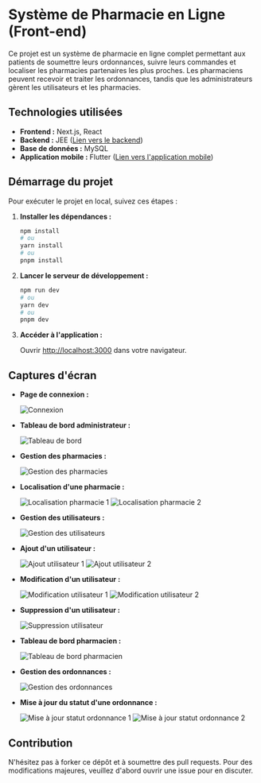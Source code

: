 # Système de Pharmacie en Ligne (Front-end)

Ce projet est un système de pharmacie en ligne complet permettant aux patients de soumettre leurs ordonnances, suivre leurs commandes et localiser les pharmacies partenaires les plus proches. Les pharmaciens peuvent recevoir et traiter les ordonnances, tandis que les administrateurs gèrent les utilisateurs et les pharmacies.

## Technologies utilisées

- **Frontend :** Next.js, React
- **Backend :** JEE ([Lien vers le backend](https://github.com/MouadIDK/pharmanet-backend))
- **Base de données :** MySQL
- **Application mobile :** Flutter ([Lien vers l'application mobile](https://github.com/MouadIDK/pharmnet_mobile))

## Démarrage du projet

Pour exécuter le projet en local, suivez ces étapes :

1. **Installer les dépendances :**

   ```bash
   npm install
   # ou
   yarn install
   # ou
   pnpm install
   ```

2. **Lancer le serveur de développement :**

   ```bash
   npm run dev
   # ou
   yarn dev
   # ou
   pnpm dev
   ```

3. **Accéder à l'application :**

   Ouvrir [http://localhost:3000](http://localhost:3000) dans votre navigateur.

## Captures d'écran

- **Page de connexion :**

  ![Connexion](https://github.com/user-attachments/assets/cbb9757f-fb42-48c4-9015-34d0562f90a4)

- **Tableau de bord administrateur :**

  ![Tableau de bord](https://github.com/user-attachments/assets/f6cc4316-701b-4d0b-9375-2fa159bf4cc0)

- **Gestion des pharmacies :**

  ![Gestion des pharmacies](https://github.com/user-attachments/assets/bc87a5b6-fe9f-4d1c-a389-1b2629cfdb1b)

- **Localisation d'une pharmacie :**

  ![Localisation pharmacie 1](https://github.com/user-attachments/assets/ee380bfd-c7e3-49bf-8d6e-3c2a0e4cdb75)
  ![Localisation pharmacie 2](https://github.com/user-attachments/assets/f0b509e2-65d7-4bf6-9c10-b4e1c89b0598)

- **Gestion des utilisateurs :**

  ![Gestion des utilisateurs](https://github.com/user-attachments/assets/8bc2ee97-497b-4a0d-93be-d3d93c258165)

- **Ajout d'un utilisateur :**

  ![Ajout utilisateur 1](https://github.com/user-attachments/assets/1b1f9f89-c49f-4518-8a85-5fbf56c780de)
  ![Ajout utilisateur 2](https://github.com/user-attachments/assets/3ce44ab3-a3b9-441c-b176-bad307a0137e)

- **Modification d'un utilisateur :**

  ![Modification utilisateur 1](https://github.com/user-attachments/assets/4c4c45ed-307c-4a85-9a2f-cbd1d99e64a8)
  ![Modification utilisateur 2](https://github.com/user-attachments/assets/2141231c-6b4a-46eb-9361-25b9b359bd53)

- **Suppression d'un utilisateur :**

  ![Suppression utilisateur](https://github.com/user-attachments/assets/40866023-0e99-424a-bfd1-d0e8a823b7e6)

- **Tableau de bord pharmacien :**

  ![Tableau de bord pharmacien](https://github.com/user-attachments/assets/bd2b51de-584e-4498-90d8-4a665577113d)

- **Gestion des ordonnances :**

  ![Gestion des ordonnances](https://github.com/user-attachments/assets/a59a9138-b640-4993-aa6c-4bf1f6b6012d)

- **Mise à jour du statut d'une ordonnance :**

  ![Mise à jour statut ordonnance 1](https://github.com/user-attachments/assets/5f827991-3854-49e0-847a-4499b4ef127e)
  ![Mise à jour statut ordonnance 2](https://github.com/user-attachments/assets/d2978656-316c-468c-814b-981c82df12c0)

## Contribution

N'hésitez pas à forker ce dépôt et à soumettre des pull requests. Pour des modifications majeures, veuillez d'abord ouvrir une issue pour en discuter.


